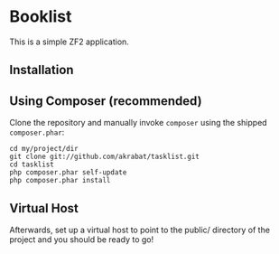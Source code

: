 Booklist
========

This is a simple ZF2 application.


Installation
------------

Using Composer (recommended)
----------------------------

Clone the repository and manually invoke `composer` using the shipped
`composer.phar`:

    cd my/project/dir
    git clone git://github.com/akrabat/tasklist.git
    cd tasklist
    php composer.phar self-update
    php composer.phar install


Virtual Host
------------
Afterwards, set up a virtual host to point to the public/ directory of the
project and you should be ready to go!

